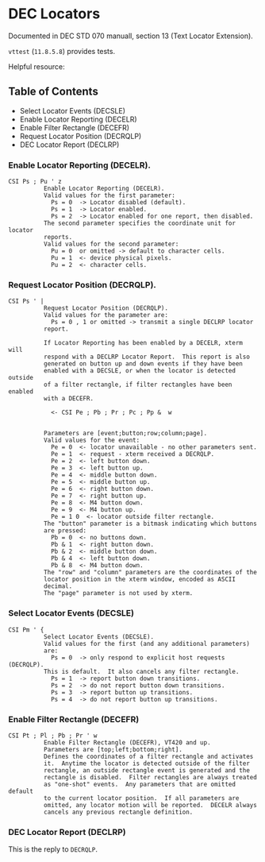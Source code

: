 # DEC Locators

Documented in DEC STD 070 manuall, section 13 (Text Locator Extension).

`vttest` (`11.8.5.8`) provides tests.

Helpful resource: [](https://vt100.net/shuford/terminal/dec_vt_mouse.html)


## Table of Contents

- Select Locator Events (DECSLE)
- Enable Locator Reporting (DECELR)
- Enable Filter Rectangle (DECEFR)
- Request Locator Position (DECRQLP)
- DEC Locator Report (DECLRP)

### Enable Locator Reporting (DECELR).

```
CSI Ps ; Pu ' z
          Enable Locator Reporting (DECELR).
          Valid values for the first parameter:
            Ps = 0  -> Locator disabled (default).
            Ps = 1  -> Locator enabled.
            Ps = 2  -> Locator enabled for one report, then disabled.
          The second parameter specifies the coordinate unit for locator
          reports.
          Valid values for the second parameter:
            Pu = 0  or omitted -> default to character cells.
            Pu = 1  <- device physical pixels.
            Pu = 2  <- character cells.

```

### Request Locator Position (DECRQLP).

```
CSI Ps ' |
          Request Locator Position (DECRQLP).
          Valid values for the parameter are:
            Ps = 0 , 1 or omitted -> transmit a single DECLRP locator
          report.

          If Locator Reporting has been enabled by a DECELR, xterm will
          respond with a DECLRP Locator Report.  This report is also
          generated on button up and down events if they have been
          enabled with a DECSLE, or when the locator is detected outside
          of a filter rectangle, if filter rectangles have been enabled
          with a DECEFR.

            <- CSI Pe ; Pb ; Pr ; Pc ; Pp &  w


          Parameters are [event;button;row;column;page].
          Valid values for the event:
            Pe = 0  <- locator unavailable - no other parameters sent.
            Pe = 1  <- request - xterm received a DECRQLP.
            Pe = 2  <- left button down.
            Pe = 3  <- left button up.
            Pe = 4  <- middle button down.
            Pe = 5  <- middle button up.
            Pe = 6  <- right button down.
            Pe = 7  <- right button up.
            Pe = 8  <- M4 button down.
            Pe = 9  <- M4 button up.
            Pe = 1 0  <- locator outside filter rectangle.
          The "button" parameter is a bitmask indicating which buttons
          are pressed:
            Pb = 0  <- no buttons down.
            Pb & 1  <- right button down.
            Pb & 2  <- middle button down.
            Pb & 4  <- left button down.
            Pb & 8  <- M4 button down.
          The "row" and "column" parameters are the coordinates of the
          locator position in the xterm window, encoded as ASCII
          decimal.
          The "page" parameter is not used by xterm.
```

### Select Locator Events (DECSLE)

```
CSI Pm ' {
          Select Locator Events (DECSLE).
          Valid values for the first (and any additional parameters)
          are:
            Ps = 0  -> only respond to explicit host requests (DECRQLP).
          This is default.  It also cancels any filter rectangle.
            Ps = 1  -> report button down transitions.
            Ps = 2  -> do not report button down transitions.
            Ps = 3  -> report button up transitions.
            Ps = 4  -> do not report button up transitions.

```

### Enable Filter Rectangle (DECEFR)

```
CSI Pt ; Pl ; Pb ; Pr ' w
          Enable Filter Rectangle (DECEFR), VT420 and up.
          Parameters are [top;left;bottom;right].
          Defines the coordinates of a filter rectangle and activates
          it.  Anytime the locator is detected outside of the filter
          rectangle, an outside rectangle event is generated and the
          rectangle is disabled.  Filter rectangles are always treated
          as "one-shot" events.  Any parameters that are omitted default
          to the current locator position.  If all parameters are
          omitted, any locator motion will be reported.  DECELR always
          cancels any previous rectangle definition.

```

### DEC Locator Report (DECLRP)

This is the reply to `DECRQLP`.




